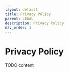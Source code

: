 ```yaml
---
layout: default
title: Privacy Policy
parent: LEGAL
description: Privacy Policy
nav_order: 1
---
```


# Privacy Policy

TODO content